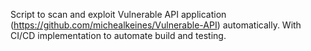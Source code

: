 Script to scan and exploit Vulnerable API application (https://github.com/michealkeines/Vulnerable-API) automatically.
With CI/CD implementation to automate build and testing.